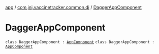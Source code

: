 [app](../../index.md) / [com.jnj.vaccinetracker.common.di](../index.md) / [DaggerAppComponent](./index.md)

# DaggerAppComponent

`class DaggerAppComponent : `[`AppComponent`](../-app-component/index.md)
`class DaggerAppComponent : `[`AppComponent`](../-app-component/index.md)